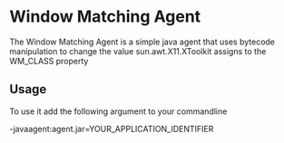 Window Matching Agent
=====================

The Window Matching Agent is a simple java agent that uses bytecode manipulation to change the value
sun.awt.X11.XToolkit assigns to the WM_CLASS property

Usage
-----

To use it add the following argument to your commandline

-javaagent:agent.jar=YOUR_APPLICATION_IDENTIFIER
